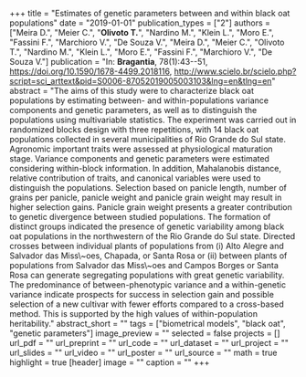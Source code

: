 +++
title = "Estimates of genetic parameters between and within black oat populations"
date = "2019-01-01"
publication_types = ["2"]
authors = ["Meira D.", "Meier C.", "**Olivoto T.**", "Nardino M.", "Klein L.", "Moro E.", "Fassini F.", "Marchioro V.", "De Souza V.", "Meira D.", "Meier C.", "Olivoto T.", "Nardino M.", "Klein L.", "Moro E.", "Fassini F.", "Marchioro V.", "De Souza V."]
publication = "In: **Bragantia**, 78(1):43--51, https://doi.org/10.1590/1678-4499.2018116, http://www.scielo.br/scielo.php?script=sci_arttext&pid=S0006-87052019005003103&lng=en&tlng=en"
abstract = "The aims of this study were to characterize black oat populations by estimating between- and within-populations variance components and genetic parameters, as well as to distinguish the populations using multivariable statistics. The experiment was carried out in randomized blocks design with three repetitions, with 14 black oat populations collected in several municipalities of Rio Grande do Sul state. Agronomic important traits were assessed at physiological maturation stage. Variance components and genetic parameters were estimated considering within-block information. In addition, Mahalanobis distance, relative contribution of traits, and canonical variables were used to distinguish the populations. Selection based on panicle length, number of grains per panicle, panicle weight and panicle grain weight may result in higher selection gains. Panicle grain weight presents a greater contribution to genetic divergence between studied populations. The formation of distinct groups indicated the presence of genetic variability among black oat populations in the northwestern of the Rio Grande do Sul state. Directed crosses between individual plants of populations from (i) Alto Alegre and Salvador das Miss\\~oes, Chapada, or Santa Rosa or (ii) between plants of populations from Salvador das Miss\\~oes and Campos Borges or Santa Rosa can generate segregating populations with great genetic variability. The predominance of between-phenotypic variance and a within-genetic variance indicate prospects for success in selection gain and possible selection of a new cultivar with fewer efforts compared to a cross-based method. This is supported by the high values of within-population heritability."
abstract_short = ""
tags = ["biometrical models", "black oat", "genetic parameters"]
image_preview = ""
selected = false
projects = []
url_pdf = ""
url_preprint = ""
url_code = ""
url_dataset = ""
url_project = ""
url_slides = ""
url_video = ""
url_poster = ""
url_source = ""
math = true
highlight = true
[header]
image = ""
caption = ""
+++
